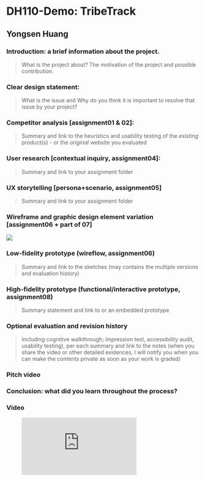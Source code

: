 # DH110-Demo: TribeTrack
## Yongsen Huang

### Introduction: a brief information about the project. 
> What is the project about? The motivation of the project and possible contribution.
### Clear design statement: 
> What is the issue and Why do you think it is important to resolve that issue by your project? 
### Competitor analysis [assignment01 & 02]:
> Summary and link to the heuristics and usability testing of the *existing* product(s) - or the *original* website you evaluated
### User research [contextual inquiry, assignment04]:
> Summary and link to your assignment folder
### UX storytelling [persona+scenario, assignment05]
> Summary and link to your assignment folder

### Wireframe and graphic design element variation [assignment06 + part of 07]
<img src=”[url](https://github.com/Mori-sam/dh110-a7-highfidelity/blob/main/wireflow.png)” height=”300px”>

### Low-fidelity prototype (wireflow, assignment06)
> Summary and link to the sketches (may contains the multiple versions and evaluation history)

### High-fidelity prototype (functional/interactive prototype, assignment08)
> Summary statement and link to or an embedded prototype
### Optional evaluation and revision history 
> Including cognitive walkthrough; impression test, accessibility audit, usability testing), per each summary and link to the notes (when you share the video or other detailed evidences, I will notify you when you can make the contents private as soon as your work is graded)
### Pitch video 
### Conclusion: what did you learn throughout the process?

### Video
<figure class="video_container">
  <iframe src="https://www.youtube.com/embed/IboyHfL2jno" frameborder="0" allowfullscreen="true"> </iframe>
</figure>
